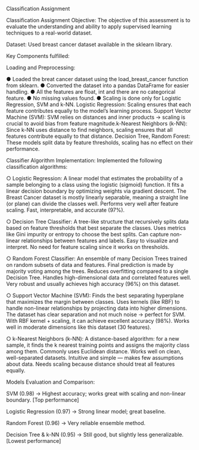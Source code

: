 Classification Assignment

Classification Assignment Objective: The objective of this assessment is to evaluate the understanding and ability to apply supervised learning techniques to a real-world dataset.

Dataset: Used breast cancer dataset available in the sklearn library.

Key Components fulfilled:

Loading and Preprocessing:

● Loaded the breat cancer dataset using the load_breast_cancer function from sklearn. ● Converted the dataset into a pandas DataFrame for easier handling. ● All the features are float, int and there are no categorical feature. ● No missing values found. ● Scaling is done only for  Logistic Regression, SVM and k-NN. Logistic Regression: Scaling ensures that each feature contributes equally to the model’s learning process. Support Vector Machine (SVM): SVM relies on distances and inner products → scaling is crucial to avoid bias from feature magnitude.k-Nearest Neighbors (k-NN): Since k-NN uses distance to find neighbors, scaling ensures that all features contribute equally to that distance. Decision Tree, Random Forest: These models split data by feature thresholds, scaling has no effect on their performance.

Classifier Algorithm Implementation: Implemented the following classification algorithms:

○ Logistic Regression: A linear model that estimates the probability of a sample belonging to a class using the logistic (sigmoid) function. It fits a linear decision boundary by optimizing weights via gradient descent. The Breast Cancer dataset is mostly linearly separable, meaning a straight line (or plane) can divide the classes well. Performs very well after feature scaling. Fast, interpretable, and accurate (97%).

○ Decision Tree Classifier: A tree-like structure that recursively splits data based on feature thresholds that best separate the classes. Uses metrics like Gini impurity or entropy to choose the best splits. Can capture non-linear relationships between features and labels. Easy to visualize and interpret. No need for feature scaling since it works on thresholds.

○ Random Forest Classifier: An ensemble of many Decision Trees trained on random subsets of data and features. Final prediction is made by majority voting among the trees. Reduces overfitting compared to a single Decision Tree. Handles high-dimensional data and correlated features well. Very robust and usually achieves high accuracy (96%) on this dataset.

○ Support Vector Machine (SVM): Finds the best separating hyperplane that maximizes the margin between classes. Uses kernels (like RBF) to handle non-linear relationships by projecting data into higher dimensions. The dataset has clear separation and not much noise → perfect for SVM. With RBF kernel + scaling, it can achieve excellent accuracy (98%). Works well in moderate dimensions like this dataset (30 features).

○ k-Nearest Neighbors (k-NN): A distance-based algorithm: for a new sample, it finds the k nearest training points and assigns the majority class among them. Commonly uses Euclidean distance. Works well on clean, well-separated datasets. Intuitive and simple — makes few assumptions about data. Needs scaling because distance should treat all features equally. 

Models Evaluation and Comparison:

SVM (0.98) → Highest accuracy; works great with scaling and non-linear boundary. [Top performance]

Logistic Regression (0.97) → Strong linear model; great baseline.

Random Forest (0.96) → Very reliable ensemble method.

Decision Tree & k-NN (0.95) → Still good, but slightly less generalizable. [Lowest performance]
